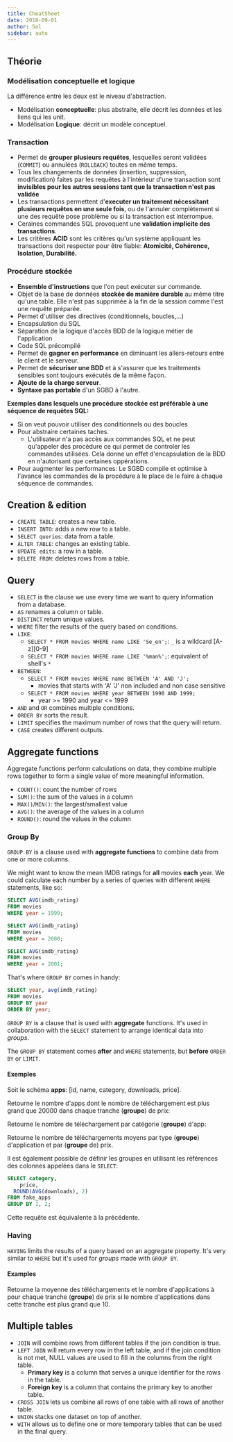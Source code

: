 ```yaml
---
title: CheatSheet
date: 2018-09-01
author: Sol
sidebar: auto
---
```


## Théorie

### Modélisation conceptuelle et logique
La différence entre les deux est le niveau d'abstraction.
* Modélisation **conceptuelle**: plus abstraite, elle décrit les données et les liens qui les unit.
* Modélisation **Logique**: décrit un modèle conceptuel.

### Transaction

* Permet de **grouper plusieurs requêtes**, lesquelles seront validées (`COMMIT`) ou annulées (`ROLLBACK`) toutes en même temps.
* Tous les changements de données (insertion, suppression, modification) faites par les requêtes à l'intérieur d'une transaction sont **invisibles pour les autres sessions tant que la transaction n'est pas validée**
* Les transactions permettent d'**executer un traitement nécessitant plusieurs requêtes en une seule fois**, ou de l'annuler complètement si une des requête pose problème ou si la transaction est interrompue.
* Ceraines commandes SQL provoquent une **validation implicite des transactions**.
* Les critères **ACID** sont les critères qu'un système appliquant les transactions doit respecter pour être fiable: **Atomicité, Cohérence, Isolation, Durabilité.**

### Procédure stockée

* **Ensemble d'instructions** que l'on peut exécuter sur commande.
* Objet de la base de données **stockée de manière durable** au même titre qu'une table. Elle n'est pas supprimée à la fin de la session comme l'est une requête préparée.
* Permet d'utiliser des directives (conditionnels, boucles,...)
* Encapsulation du SQL
* Séparation de la logique d'accès BDD de la logique métier de l'application
* Code SQL précompilé
* Permet de **gagner en performance** en diminuant les allers-retours entre le client et le serveur. 
* Permet de **sécuriser une BDD** et à s'assurer que les traitements sensibles sont toujours exécutés de la même façon.
* **Ajoute de la charge serveur**.
* **Syntaxe pas portable** d'un SGBD à l'autre.

**Exemples dans lesquels une procédure stockée est préférable à une séquence de requètes SQL:**
* Si on veut pouvoir utiliser des conditionnels ou des boucles
* Pour abstraire certaines taches. 
  * L'utilisateur n'a pas accès aux commandes SQL et ne peut qu'appeler des procédure ce qui permet de controler les commandes utilisées. Cela donne un effet d'encapsulation de la BDD en n'autorisant que certaines oppérations.
* Pour augmenter les performances: Le SGBD compile et optimise à l'avance les commandes de la procédure à le place de le faire à chaque séquence de commandes.



## Creation & edition

* `CREATE TABLE`: creates a new table.
* `INSERT INTO`: adds a new row to a table.
* `SELECT queries`: data from a table.
* `ALTER TABLE`: changes an existing table.
* `UPDATE edits`: a row in a table.
* `DELETE FROM`: deletes rows from a table.

## Query

* `SELECT` is the clause we use every time we want to query information from a database.
* `AS` renames a column or table.
* `DISTINCT` return unique values.
* `WHERE` filter the results of the query based on conditions.
* `LIKE`:
  * `SELECT * FROM movies WHERE name LIKE 'Se_en';`: `_` is a wildcard [A-z][0-9]
  * `SELECT * FROM movies WHERE name LIKE '%man%';`: equivalent of shell's `*`
* `BETWEEN`:
  * `SELECT * FROM movies WHERE name BETWEEN 'A' AND 'J';` 
    * movies that starts with 'A' <Fa fa="arrow-right"/>  'J' non included and non case sensitive
  * `SELECT * FROM movies WHERE year BETWEEN 1990 AND 1999;`
    *  year >= 1990 and year <= 1999
* `AND` and `OR` combines multiple conditions.
* `ORDER BY` sorts the result.
* `LIMIT` specifies the maximum number of rows that the query will return.
* `CASE` creates different outputs.

## Aggregate functions

Aggregate functions perform calculations on data, they combine multiple rows together to form a single value of more meaningful information.

* `COUNT()`: count the number of rows
* `SUM()`: the sum of the values in a column
* `MAX()`/`MIN()`: the largest/smallest value
* `AVG()`: the average of the values in a column
* `ROUND()`: round the values in the column

### Group By

`GROUP BY` is a clause used with **aggregate functions** to combine data from one or more columns.


<Spoiler tag="more">

We might want to know the mean IMDB ratings for **all** movies **each** year. We could calculate each number by a series of queries with different `WHERE` statements, like so:

```sql
SELECT AVG(imdb_rating)
FROM movies
WHERE year = 1999;

SELECT AVG(imdb_rating)
FROM movies
WHERE year = 2000;

SELECT AVG(imdb_rating)
FROM movies
WHERE year = 2001;
```

That's where `GROUP BY` comes in handy:

```sql
SELECT year, avg(imdb_rating)
FROM movies
GROUP BY year
ORDER BY year;
```

`GROUP BY` is a clause that is used with **aggregate** functions. It's used in collaboration with the `SELECT` statement to arrange identical data into *groups*.

<Container type="danger">

The `GROUP BY` statement comes **after** and `WHERE` statements, but **before** `ORDER BY` or `LIMIT`.

</Container>

#### Exemples

Soit le schéma **apps**: [id, name, category, downloads, price].

Retourne le nombre d'apps dont le nombre de téléchargement est plus grand que 20000 dans chaque tranche (**groupe**) de prix:

<Col proportions="6/6" vAlign="10">
<template slot="left">

```sql
SELECT price, count(*)
FROM apps
WHERE downloads > 20000
GROUP BY price;
```

</template>
<template slot="right">

![Image](https://i.imgur.com/FKqOxa1.png)

</template>
</Col>

Retourne le nombre de téléchargement par catégorie (**groupe**) d'app:

<Col proportions="6/6" vAlign="20">
<template slot="left">

```sql
SELECT category,
     sum(downloads) 
FROM fake_apps
GROUP BY category;
```

</template>
<template slot="right">

![Image](https://i.imgur.com/hkIypl4.png)

</template>
</Col>

Retourne le nombre de téléchargements moyens par type (**groupe**) d'application et par (**groupe** de) prix.

<Col proportions="6/6" vAlign="0">
<template slot="left">

```sql
SELECT category,
	price,
  round(avg(downloads), 2)
FROM fake_apps
GROUP BY category, price;
```

</template>
<template slot="right">

![Image](https://i.imgur.com/sTUtvZS.png)

</template>
</Col>

<Container type="info">

Il est également possible de définir les groupes en utilisant les références des colonnes appelées dans le `SELECT`:

```sql
SELECT category,
	price,
  ROUND(AVG(downloads), 2)
FROM fake_apps
GROUP BY 1, 2;
```

Cette requête est équivalente à la précédente.

</Container>

</Spoiler>


### Having

 `HAVING` limits the results of a query based on an aggregate property. It's very similar to `WHERE` but it's used for *groups* made with `GROUP BY`.


<Spoiler tag="more">

#### Examples

Retourne la moyenne des téléchargements et le nombre d'applications à pour chaque tranche (**groupe**) de prix si le nombre d'applications dans cette tranche est plus grand que 10.

<Col proportions="6/6" vAlign="15">
<template slot="left">

```sql
SELECT price,
	ROUND(AVG(downloads)),
  COUNT(*)
FROM fake_apps
GROUP BY price
HAVING COUNT(*) > 10;
```

</template>
<template slot="right">

![Image](https://i.imgur.com/vOknc7S.png)

</template>
</Col>

</Spoiler>


## Multiple tables

* `JOIN` will combine rows from different tables if the join condition is true.
* `LEFT JOIN` will return every row in the left table, and if the join condition is not met, NULL values are used to fill in the columns from the right table.
  * **Primary key** is a column that serves a unique identifier for the rows in the table.
  * **Foreign key** is a column that contains the primary key to another table.
* `CROSS JOIN` lets us combine all rows of one table with all rows of another table.
* `UNION` stacks one dataset on top of another.
* `WITH` allows us to define one or more temporary tables that can be used in the final query.